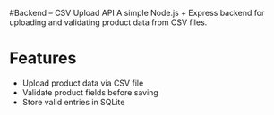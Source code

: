 #Backend – CSV Upload API
A simple Node.js + Express backend for uploading and validating product data from CSV files.  
# Features
- Upload product data via CSV file
- Validate product fields before saving
- Store valid entries in SQLite
